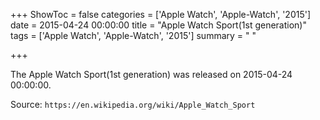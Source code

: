 +++
ShowToc = false
categories = ['Apple Watch', 'Apple-Watch', '2015']
date = 2015-04-24 00:00:00
title = "Apple Watch Sport(1st generation)"
tags = ['Apple Watch', 'Apple-Watch', '2015']
summary = " "

+++

The Apple Watch Sport(1st generation) was released on 2015-04-24 00:00:00.

Source: `https://en.wikipedia.org/wiki/Apple_Watch_Sport`


